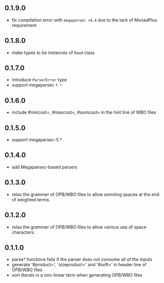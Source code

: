 0.1.9.0
-------
* fix compilation error with `megaparsec <4.4` due to the lack of MonadPlus requirement

0.1.8.0
-------
* make types to be instances of `Read` class

0.1.7.0
-------
* introduce `ParserError` type
* support megaparsec `7.*`

0.1.6.0
-------
* include #mincost=, #maxcost=, #sumcost= in the hint line of WBO files

0.1.5.0
-------
* support megaparsec-5.*

0.1.4.0
-------
* add Megaparsec-based parsers

0.1.3.0
-------
* relax the grammer of OPB/WBO files to allow ommitng spaces at the end of weighted terms.

0.1.2.0
-------
* relax the grammer of OPB/WBO files to allow various use of space characters.

0.1.1.0
-------
* parse* functions fails if the parser does not consume all of the inputs
* generate '#product=', 'sizeproduct=' and '#soft=' in header line of OPB/WBO files
* sort literals in a non-linear term when generating OPB/WBO files
